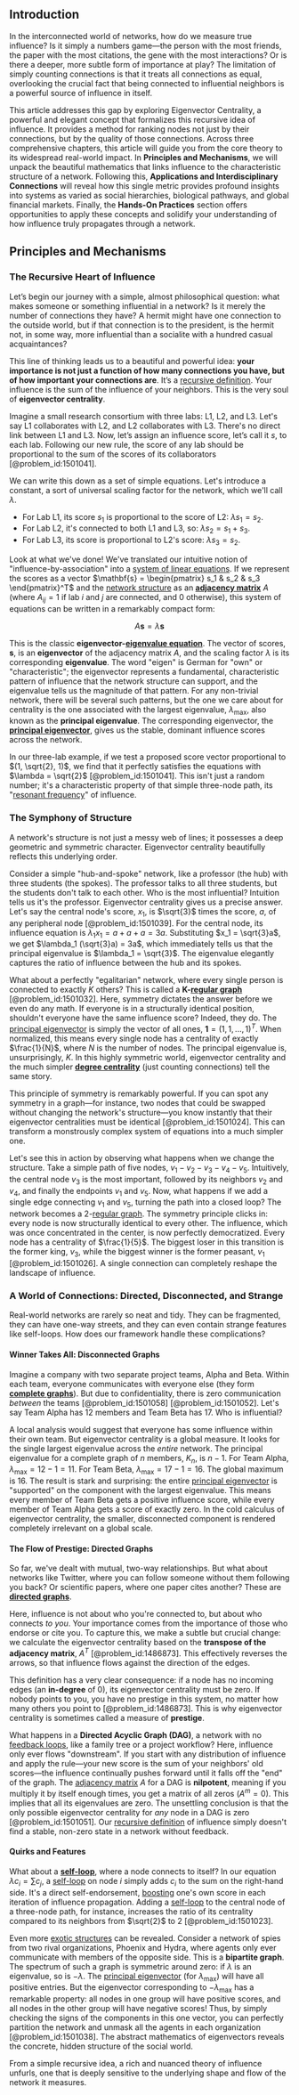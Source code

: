## Introduction
In the interconnected world of networks, how do we measure true influence? Is it simply a numbers game—the person with the most friends, the paper with the most citations, the gene with the most interactions? Or is there a deeper, more subtle form of importance at play? The limitation of simply counting connections is that it treats all connections as equal, overlooking the crucial fact that being connected to influential neighbors is a powerful source of influence in itself.

This article addresses this gap by exploring Eigenvector Centrality, a powerful and elegant concept that formalizes this recursive idea of influence. It provides a method for ranking nodes not just by their connections, but by the quality of those connections. Across three comprehensive chapters, this article will guide you from the core theory to its widespread real-world impact. In **Principles and Mechanisms**, we will unpack the beautiful mathematics that links influence to the characteristic structure of a network. Following this, **Applications and Interdisciplinary Connections** will reveal how this single metric provides profound insights into systems as varied as social hierarchies, biological pathways, and global financial markets. Finally, the **Hands-On Practices** section offers opportunities to apply these concepts and solidify your understanding of how influence truly propagates through a network.

## Principles and Mechanisms

### The Recursive Heart of Influence

Let’s begin our journey with a simple, almost philosophical question: what makes someone or something influential in a network? Is it merely the number of connections they have? A hermit might have one connection to the outside world, but if that connection is to the president, is the hermit not, in some way, more influential than a socialite with a hundred casual acquaintances?

This line of thinking leads us to a beautiful and powerful idea: **your importance is not just a function of how many connections you have, but of how important your connections are**. It’s a [recursive definition](@article_id:265020). Your influence is the sum of the influence of your neighbors. This is the very soul of **eigenvector centrality**.

Imagine a small research consortium with three labs: L1, L2, and L3. Let's say L1 collaborates with L2, and L2 collaborates with L3. There's no direct link between L1 and L3. Now, let’s assign an influence score, let’s call it $s$, to each lab. Following our new rule, the score of any lab should be proportional to the sum of the scores of its collaborators [@problem_id:1501041].

We can write this down as a set of simple equations. Let's introduce a constant, a sort of universal scaling factor for the network, which we'll call $\lambda$.

- For Lab L1, its score $s_1$ is proportional to the score of L2: $\lambda s_1 = s_2$.
- For Lab L2, it's connected to both L1 and L3, so: $\lambda s_2 = s_1 + s_3$.
- For Lab L3, its score is proportional to L2's score: $\lambda s_3 = s_2$.

Look at what we've done! We've translated our intuitive notion of "influence-by-association" into a [system of linear equations](@article_id:139922). If we represent the scores as a vector $\mathbf{s} = \begin{pmatrix} s_1 & s_2 & s_3 \end{pmatrix}^T$ and the [network structure](@article_id:265179) as an **[adjacency matrix](@article_id:150516)** $A$ (where $A_{ij}=1$ if lab $i$ and $j$ are connected, and $0$ otherwise), this system of equations can be written in a remarkably compact form:

$$A\mathbf{s} = \lambda \mathbf{s}$$

This is the classic **eigenvector-[eigenvalue equation](@article_id:272427)**. The vector of scores, $\mathbf{s}$, is an **eigenvector** of the adjacency matrix $A$, and the scaling factor $\lambda$ is its corresponding **eigenvalue**. The word "eigen" is German for "own" or "characteristic"; the eigenvector represents a fundamental, characteristic pattern of influence that the network structure can support, and the eigenvalue tells us the magnitude of that pattern. For any non-trivial network, there will be several such patterns, but the one we care about for centrality is the one associated with the largest eigenvalue, $\lambda_{\text{max}}$, also known as the **principal eigenvalue**. The corresponding eigenvector, the **[principal eigenvector](@article_id:263864)**, gives us the stable, dominant influence scores across the network.

In our three-lab example, if we test a proposed score vector proportional to $(1, \sqrt{2}, 1)$, we find that it perfectly satisfies the equations with $\lambda = \sqrt{2}$ [@problem_id:1501041]. This isn't just a random number; it's a characteristic property of that simple three-node path, its "[resonant frequency](@article_id:265248)" of influence.

### The Symphony of Structure

A network's structure is not just a messy web of lines; it possesses a deep geometric and symmetric character. Eigenvector centrality beautifully reflects this underlying order.

Consider a simple "hub-and-spoke" network, like a professor (the hub) with three students (the spokes). The professor talks to all three students, but the students don't talk to each other. Who is the most influential? Intuition tells us it's the professor. Eigenvector centrality gives us a precise answer. Let's say the central node's score, $x_1$, is $\sqrt{3}$ times the score, $a$, of any peripheral node [@problem_id:1501039]. For the central node, its influence equation is $\lambda_1 x_1 = a + a + a = 3a$. Substituting $x_1 = \sqrt{3}a$, we get $\lambda_1 (\sqrt{3}a) = 3a$, which immediately tells us that the principal eigenvalue is $\lambda_1 = \sqrt{3}$. The eigenvalue elegantly captures the ratio of influence between the hub and its spokes.

What about a perfectly "egalitarian" network, where every single person is connected to exactly $K$ others? This is called a **K-[regular graph](@article_id:265383)** [@problem_id:1501032]. Here, symmetry dictates the answer before we even do any math. If everyone is in a structurally identical position, shouldn't everyone have the same influence score? Indeed, they do. The [principal eigenvector](@article_id:263864) is simply the vector of all ones, $\mathbf{1} = (1, 1, ..., 1)^T$. When normalized, this means every single node has a centrality of exactly $\frac{1}{N}$, where $N$ is the number of nodes. The principal eigenvalue is, unsurprisingly, $K$. In this highly symmetric world, eigenvector centrality and the much simpler **[degree centrality](@article_id:270805)** (just counting connections) tell the same story.

This principle of symmetry is remarkably powerful. If you can spot any symmetry in a graph—for instance, two nodes that could be swapped without changing the network's structure—you know instantly that their eigenvector centralities must be identical [@problem_id:1501024]. This can transform a monstrously complex system of equations into a much simpler one.

Let's see this in action by observing what happens when we change the structure. Take a simple path of five nodes, $v_1-v_2-v_3-v_4-v_5$. Intuitively, the central node $v_3$ is the most important, followed by its neighbors $v_2$ and $v_4$, and finally the endpoints $v_1$ and $v_5$. Now, what happens if we add a single edge connecting $v_1$ and $v_5$, turning the path into a closed loop? The network becomes a 2-[regular graph](@article_id:265383). The symmetry principle clicks in: every node is now structurally identical to every other. The influence, which was once concentrated in the center, is now perfectly democratized. Every node has a centrality of $\frac{1}{5}$. The biggest loser in this transition is the former king, $v_3$, while the biggest winner is the former peasant, $v_1$ [@problem_id:1501026]. A single connection can completely reshape the landscape of influence.

### A World of Connections: Directed, Disconnected, and Strange

Real-world networks are rarely so neat and tidy. They can be fragmented, they can have one-way streets, and they can even contain strange features like self-loops. How does our framework handle these complications?

#### Winner Takes All: Disconnected Graphs
Imagine a company with two separate project teams, Alpha and Beta. Within each team, everyone communicates with everyone else (they form **[complete graphs](@article_id:265989)**). But due to confidentiality, there is zero communication *between* the teams [@problem_id:1501058] [@problem_id:1501052]. Let's say Team Alpha has 12 members and Team Beta has 17. Who is influential?

A local analysis would suggest that everyone has some influence within their own team. But eigenvector centrality is a global measure. It looks for the single largest eigenvalue across the *entire* network. The principal eigenvalue for a complete graph of $n$ members, $K_n$, is $n-1$. For Team Alpha, $\lambda_{\text{max}} = 12-1=11$. For Team Beta, $\lambda_{\text{max}} = 17-1=16$. The global maximum is 16. The result is stark and surprising: the entire [principal eigenvector](@article_id:263864) is "supported" on the component with the largest eigenvalue. This means every member of Team Beta gets a positive influence score, while every member of Team Alpha gets a score of exactly zero. In the cold calculus of eigenvector centrality, the smaller, disconnected component is rendered completely irrelevant on a global scale.

#### The Flow of Prestige: Directed Graphs
So far, we've dealt with mutual, two-way relationships. But what about networks like Twitter, where you can follow someone without them following you back? Or scientific papers, where one paper cites another? These are **[directed graphs](@article_id:271816)**.

Here, influence is not about who you're connected to, but about who connects *to you*. Your importance comes from the importance of those who endorse or cite you. To capture this, we make a subtle but crucial change: we calculate the eigenvector centrality based on the **transpose of the adjacency matrix**, $A^T$ [@problem_id:1486873]. This effectively reverses the arrows, so that influence flows against the direction of the edges.

This definition has a very clear consequence: if a node has no incoming edges (an **in-degree** of 0), its eigenvector centrality must be zero. If nobody points to you, you have no prestige in this system, no matter how many others you point to [@problem_id:1486873]. This is why eigenvector centrality is sometimes called a measure of **prestige**.

What happens in a **Directed Acyclic Graph (DAG)**, a network with no [feedback loops](@article_id:264790), like a family tree or a project workflow? Here, influence only ever flows "downstream". If you start with any distribution of influence and apply the rule—your new score is the sum of your neighbors' old scores—the influence continually pushes forward until it falls off the "end" of the graph. The [adjacency matrix](@article_id:150516) $A$ for a DAG is **nilpotent**, meaning if you multiply it by itself enough times, you get a matrix of all zeros ($A^m=0$). This implies that all its eigenvalues are zero. The unsettling conclusion is that the only possible eigenvector centrality for *any* node in a DAG is zero [@problem_id:1501051]. Our [recursive definition](@article_id:265020) of influence simply doesn't find a stable, non-zero state in a network without feedback.

#### Quirks and Features
What about a **[self-loop](@article_id:274176)**, where a node connects to itself? In our equation $\lambda c_i = \sum c_j$, a [self-loop](@article_id:274176) on node $i$ simply adds $c_i$ to the sum on the right-hand side. It's a direct self-endorsement, [boosting](@article_id:636208) one's own score in each iteration of influence propagation. Adding a [self-loop](@article_id:274176) to the central node of a three-node path, for instance, increases the ratio of its centrality compared to its neighbors from $\sqrt{2}$ to $2$ [@problem_id:1501023].

Even more [exotic structures](@article_id:260122) can be revealed. Consider a network of spies from two rival organizations, Phoenix and Hydra, where agents only ever communicate with members of the opposite side. This is a **bipartite graph**. The spectrum of such a graph is symmetric around zero: if $\lambda$ is an eigenvalue, so is $-\lambda$. The [principal eigenvector](@article_id:263864) (for $\lambda_{\text{max}}$) will have all positive entries. But the eigenvector corresponding to $-\lambda_{\text{max}}$ has a remarkable property: all nodes in one group will have positive scores, and all nodes in the other group will have negative scores! Thus, by simply checking the signs of the components in this one vector, you can perfectly partition the network and unmask all the agents in each organization [@problem_id:1501038]. The abstract mathematics of eigenvectors reveals the concrete, hidden structure of the social world.

From a simple recursive idea, a rich and nuanced theory of influence unfurls, one that is deeply sensitive to the underlying shape and flow of the network it measures.